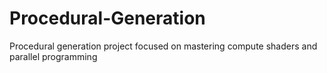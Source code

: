 # Procedural-Generation
Procedural generation project focused on mastering compute shaders and parallel programming
